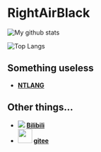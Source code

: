 # <strong>RightAirBlack</strong>
![My github stats](https://github-readme-stats.vercel.app/api?username=RightAirBlack&show_icons=true)

![Top Langs](https://github-readme-stats.vercel.app/api/top-langs/?username=RightAirBlack&layout=compact&hide_border=true&hide=html,css)

## Something useless
- <strong> [NTLANG](https://github.com/RightAirBlack/NTLang/) </strong>

## Other things...
- <strong> ![](https://www.bilibili.com/favicon.ico) [Bilibili](https://space.bilibili.com/414391716/) </strong>
- <strong> <img src="https://gitee.com/static/images/logo_themecolor.png" height="32px" width="32px"> [gitee](https://gitee.com/rightair) </strong>
<!--
**RightAirBlack/RightAirBlack** is a ✨ _special_ ✨ repository because its `README.md` (this file) appears on your GitHub profile.

Here are some ideas to get you started:

- 🔭 I’m currently working on ...
- 🌱 I’m currently learning ...
- 👯 I’m looking to collaborate on ...
- 🤔 I’m looking for help with ...
- 💬 Ask me about ...
- 📫 How to reach me: ...
- 😄 Pronouns: ...
- ⚡ Fun fact: ...
-->
